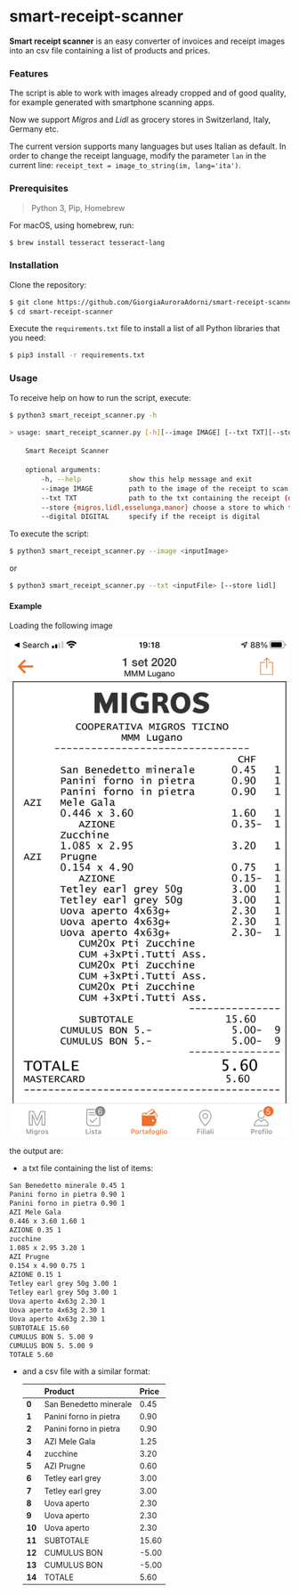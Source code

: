 # smart-receipt-scanner

**Smart receipt scanner** is an easy converter of invoices and receipt images into an csv file containing a list of products and prices.

### Features

The script is able to work with images already cropped and of good quality, for example generated with smartphone scanning apps.

Now we support *Migros* and *Lidl* as grocery stores in Switzerland, Italy, Germany etc.

The current version supports many languages but uses Italian as default. In order to change the receipt language, modify the parameter `lan` in the current line: `receipt_text = image_to_string(im, lang='ita')`.

### Prerequisites

> Python 3, Pip, Homebrew

For macOS, using homebrew, run:

```sh
$ brew install tesseract tesseract-lang
```

### Installation

Clone the repository:

```sh
$ git clone https://github.com/GiorgiaAuroraAdorni/smart-receipt-scanner
$ cd smart-receipt-scanner
```

Execute the `requirements.txt` file to install a list of all Python libraries that you need:

```sh
$ pip3 install -r requirements.txt
```

### Usage

To receive help on how to run the script, execute:

```bash
$ python3 smart_receipt_scanner.py -h
```

```bash
> usage: smart_receipt_scanner.py [-h][--image IMAGE] [--txt TXT][--store {migros,lidl,esselunga,manor}][--digital DIGITAL]

	Smart Receipt Scanner

	optional arguments:
  		-h, --help            show this help message and exit
		--image IMAGE         path to the image of the receipt to scan (default: None)
  		--txt TXT             path to the txt containing the receipt (default: None)
  		--store {migros,lidl,esselunga,manor} choose a store to which the receipt refers (default: migros)
  		--digital DIGITAL     specify if the receipt is digital
```

To execute the script:

```bash
$ python3 smart_receipt_scanner.py --image <inputImage>
```

or

```bash
$ python3 smart_receipt_scanner.py --txt <inputFile> [--store lidl]
```

#### Example

Loading the following image 

![inputImage](input/inputImage.PNG)

the output are:

-  a txt file containing the list of items:

  ```
  San Benedetto minerale 0.45 1
  Panini forno in pietra 0.90 1
  Panini forno in pietra 0.90 1
  AZI Mele Gala
  0.446 x 3.60 1.60 1
  AZIONE 0.35 1
  zucchine
  1.085 x 2.95 3.20 1
  AZI Prugne
  0.154 x 4.90 0.75 1
  AZIONE 0.15 1
  Tetley earl grey 50g 3.00 1
  Tetley earl grey 50g 3.00 1
  Uova aperto 4x63g 2.30 1
  Uova aperto 4x63g 2.30 1
  Uova aperto 4x63g 2.30 1
  SUBTOTALE 15.60
  CUMULUS BON 5. 5.00 9
  CUMULUS BON 5. 5.00 9
  TOTALE 5.60
  ```

- and a csv file with a similar format:

  |        | **Product**            | **Price** |
  | ------ | ---------------------- | --------- |
  | **0**  | San Benedetto minerale | 0.45      |
  | **1**  | Panini forno in pietra | 0.90      |
  | **2**  | Panini forno in pietra | 0.90      |
  | **3**  | AZI Mele Gala          | 1.25      |
  | **4**  | zucchine               | 3.20      |
  | **5**  | AZI Prugne             | 0.60      |
  | **6**  | Tetley earl grey       | 3.00      |
  | **7**  | Tetley earl grey       | 3.00      |
  | **8**  | Uova aperto            | 2.30      |
  | **9**  | Uova aperto            | 2.30      |
  | **10** | Uova aperto            | 2.30      |
  | **11** | SUBTOTALE              | 15.60     |
  | **12** | CUMULUS BON            | -5.00     |
  | **13** | CUMULUS BON            | -5.00     |
  | **14** | TOTALE                 | 5.60      |
  

